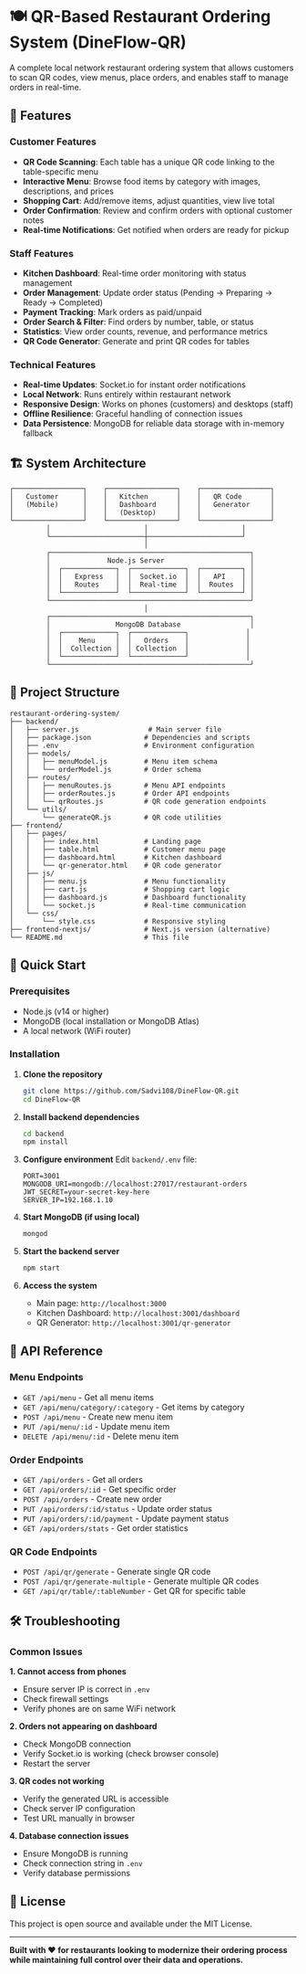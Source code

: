 # 🍽️ QR-Based Restaurant Ordering System (DineFlow-QR)

A complete local network restaurant ordering system that allows customers to scan QR codes, view menus, place orders, and enables staff to manage orders in real-time.

## 🌟 Features

### Customer Features
- **QR Code Scanning**: Each table has a unique QR code linking to the table-specific menu
- **Interactive Menu**: Browse food items by category with images, descriptions, and prices
- **Shopping Cart**: Add/remove items, adjust quantities, view live total
- **Order Confirmation**: Review and confirm orders with optional customer notes
- **Real-time Notifications**: Get notified when orders are ready for pickup

### Staff Features
- **Kitchen Dashboard**: Real-time order monitoring with status management
- **Order Management**: Update order status (Pending → Preparing → Ready → Completed)
- **Payment Tracking**: Mark orders as paid/unpaid
- **Order Search & Filter**: Find orders by number, table, or status
- **Statistics**: View order counts, revenue, and performance metrics
- **QR Code Generator**: Generate and print QR codes for tables

### Technical Features
- **Real-time Updates**: Socket.io for instant order notifications
- **Local Network**: Runs entirely within restaurant network
- **Responsive Design**: Works on phones (customers) and desktops (staff)
- **Offline Resilience**: Graceful handling of connection issues
- **Data Persistence**: MongoDB for reliable data storage with in-memory fallback

## 🏗️ System Architecture

```
┌─────────────────┐    ┌─────────────────┐    ┌─────────────────┐
│   Customer      │    │   Kitchen       │    │   QR Code       │
│   (Mobile)      │    │   Dashboard     │    │   Generator     │
│                 │    │   (Desktop)     │    │                 │
└─────────────────┘    └─────────────────┘    └─────────────────┘
         │                       │                       │
         └───────────────────────┼───────────────────────┘
                                 │
         ┌─────────────────────────────────────────────────┐
         │              Node.js Server                     │
         │  ┌─────────────┐  ┌─────────────┐  ┌──────────┐ │
         │  │   Express   │  │  Socket.io  │  │   API    │ │
         │  │   Routes    │  │  Real-time  │  │  Routes  │ │
         │  └─────────────┘  └─────────────┘  └──────────┘ │
         └─────────────────────────────────────────────────┘
                                 │
         ┌─────────────────────────────────────────────────┐
         │                MongoDB Database                 │
         │  ┌─────────────┐  ┌─────────────┐              │
         │  │    Menu     │  │   Orders    │              │
         │  │  Collection │  │ Collection  │              │
         │  └─────────────┘  └─────────────┘              │
         └─────────────────────────────────────────────────┘
```

## 📁 Project Structure

```
restaurant-ordering-system/
├── backend/
│   ├── server.js                 # Main server file
│   ├── package.json             # Dependencies and scripts
│   ├── .env                     # Environment configuration
│   ├── models/
│   │   ├── menuModel.js         # Menu item schema
│   │   └── orderModel.js        # Order schema
│   ├── routes/
│   │   ├── menuRoutes.js        # Menu API endpoints
│   │   ├── orderRoutes.js       # Order API endpoints
│   │   └── qrRoutes.js          # QR code generation endpoints
│   └── utils/
│       └── generateQR.js        # QR code utilities
├── frontend/
│   ├── pages/
│   │   ├── index.html           # Landing page
│   │   ├── table.html           # Customer menu page
│   │   ├── dashboard.html       # Kitchen dashboard
│   │   └── qr-generator.html    # QR code generator
│   ├── js/
│   │   ├── menu.js              # Menu functionality
│   │   ├── cart.js              # Shopping cart logic
│   │   ├── dashboard.js         # Dashboard functionality
│   │   └── socket.js            # Real-time communication
│   └── css/
│       └── style.css            # Responsive styling
├── frontend-nextjs/             # Next.js version (alternative)
└── README.md                    # This file
```

## 🚀 Quick Start

### Prerequisites
- Node.js (v14 or higher)
- MongoDB (local installation or MongoDB Atlas)
- A local network (WiFi router)

### Installation

1. **Clone the repository**
   ```bash
   git clone https://github.com/Sadvi108/DineFlow-QR.git
   cd DineFlow-QR
   ```

2. **Install backend dependencies**
   ```bash
   cd backend
   npm install
   ```

3. **Configure environment**
   Edit `backend/.env` file:
   ```env
   PORT=3001
   MONGODB_URI=mongodb://localhost:27017/restaurant-orders
   JWT_SECRET=your-secret-key-here
   SERVER_IP=192.168.1.10
   ```

4. **Start MongoDB (if using local)**
   ```bash
   mongod
   ```

5. **Start the backend server**
   ```bash
   npm start
   ```

6. **Access the system**
   - Main page: `http://localhost:3000`
   - Kitchen Dashboard: `http://localhost:3001/dashboard`
   - QR Generator: `http://localhost:3001/qr-generator`

## 🔧 API Reference

### Menu Endpoints
- `GET /api/menu` - Get all menu items
- `GET /api/menu/category/:category` - Get items by category
- `POST /api/menu` - Create new menu item
- `PUT /api/menu/:id` - Update menu item
- `DELETE /api/menu/:id` - Delete menu item

### Order Endpoints
- `GET /api/orders` - Get all orders
- `GET /api/orders/:id` - Get specific order
- `POST /api/orders` - Create new order
- `PUT /api/orders/:id/status` - Update order status
- `PUT /api/orders/:id/payment` - Update payment status
- `GET /api/orders/stats` - Get order statistics

### QR Code Endpoints
- `POST /api/qr/generate` - Generate single QR code
- `POST /api/qr/generate-multiple` - Generate multiple QR codes
- `GET /api/qr/table/:tableNumber` - Get QR for specific table

## 🛠️ Troubleshooting

### Common Issues

**1. Cannot access from phones**
- Ensure server IP is correct in `.env`
- Check firewall settings
- Verify phones are on same WiFi network

**2. Orders not appearing on dashboard**
- Check MongoDB connection
- Verify Socket.io is working (check browser console)
- Restart the server

**3. QR codes not working**
- Verify the generated URL is accessible
- Check server IP configuration
- Test URL manually in browser

**4. Database connection issues**
- Ensure MongoDB is running
- Check connection string in `.env`
- Verify database permissions

## 📄 License

This project is open source and available under the MIT License.

---

**Built with ❤️ for restaurants looking to modernize their ordering process while maintaining full control over their data and operations.**
